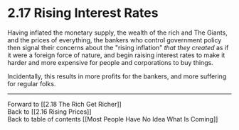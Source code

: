 # 2.17 Rising Interest Rates

Having inflated the monetary supply, the wealth of the rich and The Giants, and the prices of everything, the bankers who control government policy then signal their concerns about the "rising inflation" *that they created* as if it were a foreign force of nature, and begin raising interest rates to make it harder and more expensive for people and corporations to buy things. 

Incidentally, this results in more profits for the bankers, and more suffering for regular folks. 

___

Forward to [[2.18 The Rich Get Richer]]  
Back to [[2.16 Rising Prices]]   
Back to table of contents [[Most People Have No Idea What Is Coming]]   

